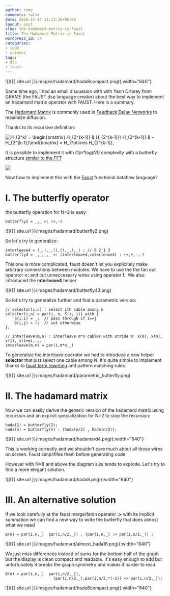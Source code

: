 ```yaml
---
author: remy
comments: false
date: 2010-12-17 11:13:26+00:00
layout: post
slug: the-hadamard-matrix-in-faust
title: The Hadamard Matrix in Faust
wordpress_id: 54
categories:
- code
- science
tags:
- dsp
- faust
---
```


![]({{ site.url }}/images/hadamard/hada8compact.png){:width="640"}

Some time ago, I had an email discussion with with Yann Orlarey from GRAME (the FAUST dsp language creator) about the best way to implement an hadamard matrix operator with FAUST. Here is a summary.

The [Hadamard Matrix](http://mathworld.wolfram.com/HadamardMatrix.html) is commonly used in [Feedback Delay Networks](https://ccrma.stanford.edu/~jos/cfdn/Feedback_Delay_Networks.html) to maximize diffusion.

Thanks to its recursive definition:

![ H_{2^k} = \begin{bmatrix} H_{2^{k-1}} &  H_{2^{k-1}}\\ H_{2^{k-1}}  & -H_{2^{k-1}}\end{bmatrix} = H_2\otimes H_{2^{k-1}}, ](http://upload.wikimedia.org/math/2/c/8/2c88aa4ee0fc08efecd79822b03fe0f6.png)

It is possible to implement it with _O(n*log(N))_ complexity with a butterfly structure [similar to the FFT](http://en.wikipedia.org/wiki/Fast_Walsh%E2%80%93Hadamard_transform)

![](http://upload.wikimedia.org/wikipedia/en/thumb/0/04/Fast_walsh_hadamard_transform_8.svg/250px-Fast_walsh_hadamard_transform_8.svg.png)

Now how to implement this with the [Faust](http://faust.grame.fr/) functional dataflow language?


# I. The butterfly operator


the butterfly operation for N=2 is easy:

    
    butterfly2 = _,_ <: (+,-)


![]({{ site.url }}/images/hadamard/butterfly2.png)

So let's try to generalize:

    
    interleave4 = (_,!,_,!),(!,_,!,_) ; // 0 2 1 3
    butterfly4 = _,_,_,_ <: (interleave4,interleave4) : (+,+,-,-)


This one is more complicated, faust doesn't let you explicitely make arbitrary connections between modules. We have to use the the fan out operator **<:** and cut unneccessary wires using operator **!**.  We also introduced the **interleave4** helper.

![]({{ site.url }}/images/hadamard/butterfly43.png)

So let's try to generalize further and find a parametric version:

    
    // selector(i,n) : select ith cable among n
    selector(i,n) = par(j, n, S(i, j)) with {
        S(i,i) = _;  // pass through if i==j
        S(i,j) = !;  // cut otherwise
    }; 
    
    // interleave(m,n) : interleave m*n cables with stride m: x(0), x(m), x(1), x(1+m),...
    interleave(m,n) = par(i,m*n,_)


To generalize the interleave operator we had to introduce a new helper **selector** that just select one cable among N. It's quite simple to implement thanks to [faust term rewriting](http://lac.linuxaudio.org/2010/papers/30.pdf) and pattern matching rules.

![]({{ site.url }}/images/hadamard/parametric_butterfly.png)


# II. The hadamard matrix


Now we can easily derive the generic version of the hadamard matrix using recursion and an explicit specialization for N=2 to stop the recursion:

    
    hada(2) = butterfly(2);
    hada(n) = butterfly(n) : (hada(n/2) , hada(n/2));


![]({{ site.url }}/images/hadamard/hadamard4.png){:width="640"}

This is working correctly and we shouldn't care much about all those wires on screen. Faust simplififes them before generating code.

However with N=8 and above the diagram size tends to explode. Let's try to find a more elegant solution.

![]({{ site.url }}/images/hadamard/hada8.png){:width="640"}


# III. An alternative solution

If we look carefully at the faust merge/fanin operator **:>** with its implicit summation we can find a new way to write the butterfly that does almost what we need

    
    B(n) = par(i,n,_)  par(i,n/2,_)) , (par(i,n,_) :> par(i,n/2,_)) ;


![]({{ site.url }}/images/hadamard/almost_hada16.png){:width="640"}

We just miss differences instead of sums for the bottom half of the graph but the display is clean compact and readable. It's easy enough to add but unfortunately it breaks the graph symmetry and makes it harder to read.

    
    B(n) = par(i,n,_)  par(i,n/2,_)),
                         (par(i,n/2,_),par(i,n/2,*(-1)) +> par(i,n/2,_));


![]({{ site.url }}/images/hadamard/hada8compact.png){:width="640"}
